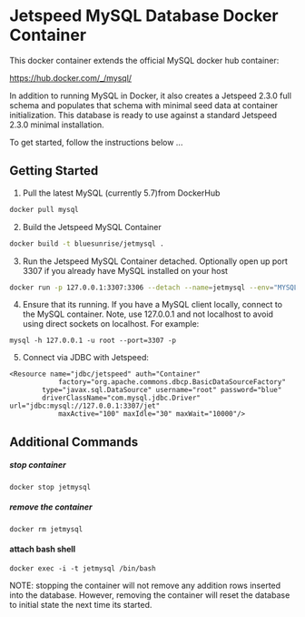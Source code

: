 Jetspeed MySQL Database Docker Container
==========
This docker container extends the official MySQL docker hub container:

https://hub.docker.com/_/mysql/

In addition to running MySQL in Docker, it also creates a Jetspeed 2.3.0 full schema and 
populates that schema with minimal seed data at container initialization. This database is 
ready to use against a standard Jetspeed 2.3.0 minimal installation.  

To get started, follow the instructions below ...

Getting Started
----------------
1. Pull the latest MySQL (currently 5.7)from DockerHub

```sh
docker pull mysql
```

2. Build the Jetspeed MySQL Container

```sh
docker build -t bluesunrise/jetmysql . 
```

3. Run the Jetspeed MySQL Container detached. 
   Optionally open up port 3307 if you already have MySQL installed on your host
   
``` sh   
docker run -p 127.0.0.1:3307:3306 --detach --name=jetmysql --env="MYSQL_ROOT_PASSWORD=blue" bluesunrise/jetmysql
```

4. Ensure that its running. If you have a MySQL client locally, connect to the MySQL container.
   Note, use 127.0.0.1 and not localhost to avoid using direct sockets on localhost.
   For example:
```
mysql -h 127.0.0.1 -u root --port=3307 -p 
```

5. Connect via JDBC with Jetspeed:

``` 
<Resource name="jdbc/jetspeed" auth="Container"
            factory="org.apache.commons.dbcp.BasicDataSourceFactory"
	    type="javax.sql.DataSource" username="root" password="blue"
	    driverClassName="com.mysql.jdbc.Driver" url="jdbc:mysql://127.0.0.1:3307/jet"
            maxActive="100" maxIdle="30" maxWait="10000"/> 
```

Additional Commands
-------------------

##### stop container
```
docker stop jetmysql
```

##### remove the container
```
docker rm jetmysql
```

#### attach bash shell
```
docker exec -i -t jetmysql /bin/bash
```

NOTE: stopping the container will not remove any addition rows inserted into the database.
 However, removing the container will reset the database to initial state the next time its started.
